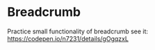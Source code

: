 # Breadcrumb
Practice small functionality of breadcrumb
see it: https://codepen.io/n7231/details/gOgqzxL
